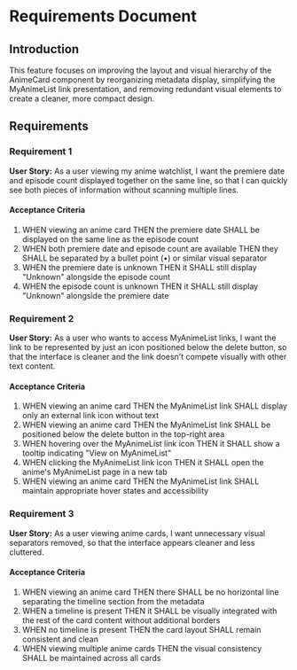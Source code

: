# Requirements Document

## Introduction

This feature focuses on improving the layout and visual hierarchy of the AnimeCard component by reorganizing metadata display, simplifying the MyAnimeList link presentation, and removing redundant visual elements to create a cleaner, more compact design.

## Requirements

### Requirement 1

**User Story:** As a user viewing my anime watchlist, I want the premiere date and episode count displayed together on the same line, so that I can quickly see both pieces of information without scanning multiple lines.

#### Acceptance Criteria

1. WHEN viewing an anime card THEN the premiere date SHALL be displayed on the same line as the episode count
2. WHEN both premiere date and episode count are available THEN they SHALL be separated by a bullet point (•) or similar visual separator
3. WHEN the premiere date is unknown THEN it SHALL still display "Unknown" alongside the episode count
4. WHEN the episode count is unknown THEN it SHALL still display "Unknown" alongside the premiere date

### Requirement 2

**User Story:** As a user who wants to access MyAnimeList links, I want the link to be represented by just an icon positioned below the delete button, so that the interface is cleaner and the link doesn't compete visually with other text content.

#### Acceptance Criteria

1. WHEN viewing an anime card THEN the MyAnimeList link SHALL display only an external link icon without text
2. WHEN viewing an anime card THEN the MyAnimeList link SHALL be positioned below the delete button in the top-right area
3. WHEN hovering over the MyAnimeList link icon THEN it SHALL show a tooltip indicating "View on MyAnimeList"
4. WHEN clicking the MyAnimeList link icon THEN it SHALL open the anime's MyAnimeList page in a new tab
5. WHEN viewing an anime card THEN the MyAnimeList link SHALL maintain appropriate hover states and accessibility

### Requirement 3

**User Story:** As a user viewing anime cards, I want unnecessary visual separators removed, so that the interface appears cleaner and less cluttered.

#### Acceptance Criteria

1. WHEN viewing an anime card THEN there SHALL be no horizontal line separating the timeline section from the metadata
2. WHEN a timeline is present THEN it SHALL be visually integrated with the rest of the card content without additional borders
3. WHEN no timeline is present THEN the card layout SHALL remain consistent and clean
4. WHEN viewing multiple anime cards THEN the visual consistency SHALL be maintained across all cards